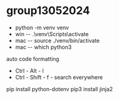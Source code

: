 # group13052024

- python -m venv venv
- win -- .\venv\Scripts\activate
- mac -- source ./venv/bin/activate
- mac -- which python3

auto code formatting
- Ctrl - Alt - l
- Ctrl - Shift - f   - search everywhere

pip install python-dotenv
pip3 install jinja2

